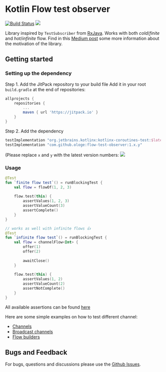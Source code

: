 # Kotlin Flow test observer
[![Build Status](https://travis-ci.org/ologe/flow-test-observer.svg?branch=master)](https://travis-ci.org/ologe/flow-test-observer)
[![](https://jitpack.io/v/ologe/flow-test-observer.svg)](https://jitpack.io/#flow-test-observer)

Library inspired by `TestSubscriber` from [RxJava](https://github.com/ReactiveX/RxJava). 
Works with both *cold*/*finite* and *hot*/*infinite* flow.
Find in this [Medium post](https://medium.com/@eugeniu.olog/unit-testing-asynchronous-kotlin-flow-code-acddb38bf7ec)
some more information about the motivation of the library.

## Getting started

### Setting up the dependency
Step 1. Add the JitPack repository to your build file
Add it in your root `build.gradle` at the end of repositories:
```groovy
allprojects {
    repositories {
        ...
        maven { url 'https://jitpack.io' }
    }
}
```
Step 2. Add the dependency

```groovy
testImplementation "org.jetbrains.kotlinx:kotlinx-coroutines-test:$latest"
testImplementation "com.github.ologe:flow-test-observer:1.x.y"
```
(Please replace `x` and `y` with the latest version numbers: [![](https://jitpack.io/v/ologe/flow-test-observer.svg)](https://jitpack.io/#flow-test-observer)

### Usage

```kotlin
@Test
fun `finite flow test`() = runBlockingTest {
    val flow = flowOf(1, 2, 3)   
      
    flow.test(this) {
        assertValues(1, 2, 3)
        assertValueCount(3)
        assertComplete()
    }   
}

// works as well with infinite flows 👍
@Test
fun `infinite flow test`() = runBlockingTest {
    val flow = channelFlow<Int> {
        offer(1)
        offer(2)
        
        awaitClose()
    }
    
    flow.test(this) {
        assertValues(1, 2)
        assertValueCount(2)
        assertNotComplete()
    }
}
```

All available assertions can be found [here](https://github.com/ologe/flow-test-observer/blob/master/src/main/kotlin/dev/olog/flow/test/observer/FlowTestCollector.kt)

Here are some simple examples on how to test different channel:
- [Channels](https://github.com/ologe/flow-test-observer/blob/master/src/test/kotlin/dev/olog/flow/test/observer/ChannelBuildersTest.kt) 
- [Broadcast channels](https://github.com/ologe/flow-test-observer/blob/master/src/test/kotlin/dev/olog/flow/test/observer/BroadcastChannelBuildersTest.kt)
- [Flow builders](https://github.com/ologe/flow-test-observer/blob/master/src/test/kotlin/dev/olog/flow/test/observer/FlowBuildersTest.kt) 

## Bugs and Feedback
For bugs, questions and discussions please use the [Github Issues](https://github.com/ologe/flow-test-observer/issues).